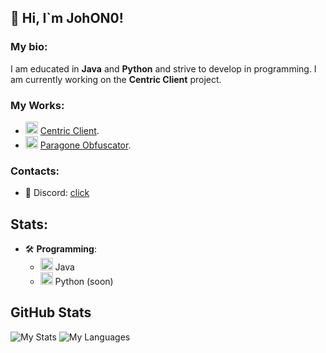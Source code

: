 ## 👋 Hi, I`m JohON0!

### My bio:
I am educated in **Java** and **Python** and strive to develop in programming. I am currently working on the **Centric Client** project.

### My Works:
- <img src="https://i.imgur.com/0jsHcqo.png" alt="centric" width="20" height="20"> [Centric Client](https://discord.gg/JHYHqMUsYT).
- <img src="https://i.imgur.com/u09JWOi.png" alt="paragone" width="20" height="20"> [Paragone Obfuscator](https://discord.gg/JujjcWg9).

### Contacts:
- 💬 Discord: [click](https://discord.com/users/645149664911425557)

## Stats:
- 🛠️ **Programming**: 
  - <img src="https://cdn.coursehunter.net/category/java.png" alt="Java" width="20" height="20"> Java
  - <img src="https://beecoder.org/media/logo/python_beecoder.org.png" alt="Python (soon)" width="20" height="20"> Python (soon)

## GitHub Stats
![My Stats](https://github-readme-stats.vercel.app/api?username=JohON0&show_icons=true&theme=transparent)
![My Languages](https://github-readme-stats.vercel.app/api/top-langs/?username=JohON0&layout=compact&theme=transparent)
